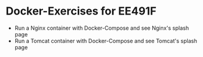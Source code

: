 # Docker-Exercises for EE491F
- Run a Nginx container with Docker-Compose and see Nginx's splash page
- Run a Tomcat container with Docker-Compose and see Tomcat's splash page
